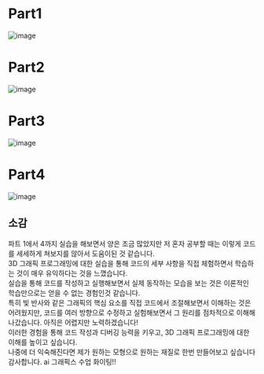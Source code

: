# Part1
![image](https://github.com/wonder21c/computer-graphic/assets/50861700/faa5b40c-5d5a-4728-b604-6e499e3d9899)

# Part2
![image](https://github.com/wonder21c/computer-graphic/assets/50861700/40dbfa22-c379-4687-b19e-ada4ac52b9e0)

# Part3
![image](https://github.com/wonder21c/computer-graphic/assets/50861700/f767537a-6569-4ff2-b50b-2b38cd055463)

# Part4

![image](https://github.com/wonder21c/computer-graphic/assets/50861700/07d08ce9-95c7-447b-8b30-3fd0f01491e2)

## 소감
파트 1에서 4까지 실습을 해보면서 양은 조금 많았지만 저 혼자 공부할 때는 이렇게 코드를 세세하게 쳐보지를 않아서 도움이된 것 같습니다.<br/>3D 그래픽 프로그래밍에 대한 실습을 통해 코드의 세부 사항을 직접 체험하면서 학습하는 것이 매우 유익하다는 것을 느꼈습니다.<br/>
실습을 통해 코드를 작성하고 실행해보면서 실제 동작하는 모습을 보는 것은 이론적인 학습만으로는 얻을 수 없는 경험인것 같습니다. <br/>특히 빛 반사와 같은 그래픽의 핵심 요소를 직접 코드에서 조절해보면서 이해하는 것은 어려웠지만, 코드를 여러 방향으로 수정하고 실험해보면서 
그 원리를 점차적으로 이해해 나갔습니다. 아직은 어렵지만 노력하겠습니다!<br/>
이러한 경험을 통해 코드 작성과 디버깅 능력을 키우고, 3D 그래픽 프로그래밍에 대한 이해를 높이고 싶습니다.<br/> 나중에 더 익숙해진다면 제가 원하는 모형으로 원하는 재질로 한번 만들어보고 싶습니다 감사합니다.
ai 그래픽스 수업 화이팅!!
